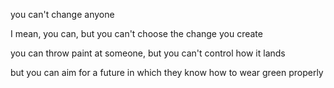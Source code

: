 you can't change anyone

I mean, you can, but you can't choose the change you create

you can throw paint at someone, but you can't control how it lands

but you can aim for a future in which they know how to wear green properly
